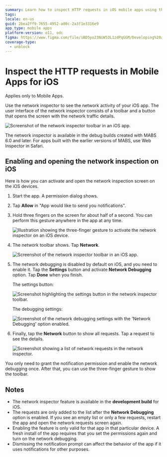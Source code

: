 ```yaml
---
summary: Learn how to inspect HTTP requests in iOS mobile apps using the network inspector tool in debug builds created with MABS 6.0 or later.
tags:
locale: en-us
guid: 2bea2ff9-7655-4952-a00c-2a3f1e3316e9
app_type: mobile apps
platform-version: o11, odc
figma: https://www.figma.com/file/iBD5yo23NiW53L1zdPqGGM/Developing%20an%20Application?node-id=280:140
coverage-type:
  - unblock
---
```


# Inspect the HTTP requests in Mobile Apps for iOS

<div class="info" markdown="1">

Applies only to Mobile Apps.

</div>

Use the network inspector to see the network activity of your iOS app. The user interface of the network inspector consists of a toolbar and a button that opens the screen with the network traffic details. 

![Screenshot of the network inspector toolbar in an iOS app.](images/network-inspector-toolbar.png "Network Inspector Toolbar")

<div class="info" markdown="1">

The network inspector is available in the debug builds created with MABS 6.0 and later. For apps built with the earlier versions of MABS, use Web Inspector in Safari.

</div>


## Enabling and opening the network inspection on iOS

Here is how you can activate and open the network inspection screen on the iOS devices.

1. Start the app. A permission dialog shows.

1. Tap **Allow** in "App would like to send you notifications".

1. Hold three fingers on the screen for about half of a second. You can perform this gesture anywhere in the app at any time.

    ![Illustration showing the three-finger gesture to activate the network inspector on an iOS device.](images/network-inspector-gesture.png "Network Inspector Activation Gesture")

1. The network toolbar shows. Tap **Network**.

    ![Screenshot of the network inspector toolbar in an iOS app.](images/network-inspector-toolbar.png "Network Inspector Toolbar")

1. The network debugging is disabled by default on iOS, and you need to enable it. Tap the **Settings** button and activate **Network Debugging** option. Tap **Done** when you finish.

    The settings button:

    ![Screenshot highlighting the settings button in the network inspector toolbar.](images/network-inspector-settings.png "Network Inspector Settings Button")

    The debugging settings:

    ![Screenshot of the network debugging settings with the 'Network Debugging' option enabled.](images/network-inspector-debugging.png "Network Debugging Settings")

1. Finally, tap the **Network** button to show all requests. Tap a request to see the details.

    ![Screenshot showing a list of network requests in the network inspector.](images/network-inspector-request-list.png "Network Inspector Request List")

<div class="info" markdown="1">

You only need to grant the notification permission and enable the network debugging once. After that, you can use the three-finger gesture to show the toolbar.

</div>

## Notes

* The network inspector feature is available in the **development build** for iOS.
* The requests are only added to the list after the **Network Debugging** option is enabled. If you see an empty list or only a few requests, restart the app and open the network requests screen again.
* Enabling the feature is only valid for that app in that particular device. A fresh install of the app requires that you set the permissions again and turn on the network debugging.
* Dismissing the notification prompt can affect the behavior of the app if it uses notifications for other purposes.
